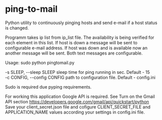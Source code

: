 # ping-to-mail
Python utility to continuously pinging hosts and send e-mail if a host status is changed.

Programm takes ip list from ip_list file. The availability is being verified for each element in this list.
If host is down a message will be sent to configurable e-mail address.
If host was down and is available now an another message will be sent.
Both text messages are configurable.

Usage: sudo python pingtomail.py

-s SLEEP, --sleep SLEEP sleep time for ping running in sec. Default - 15</br>
-c CONFIG, --config CONFIG path to configuration file. Default - config.ini

Sudo is required due pyping requirements.

For working this application Google API is required.
See Turn on the Gmail API section https://developers.google.com/gmail/api/quickstart/python
Save your client_secret.json file and cofigure CLIENT_SECRET_FILE and APPLICATION_NAME values according your settings in config.ini file.

